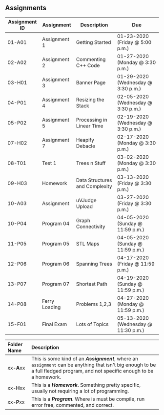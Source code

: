 ## Assignments
| Assignment ID | Assignment    | Description                    | Due                                 |
| ------------- | ------------- | ------------------------------ | ----------------------------------- |
| 01-A01        | Assignment 1  | Getting Started                | 01-23-2020 (Friday @ 5:00 p.m.)     |
| 02-A02        | Assignment 2  | Commenting C++ Code            | 01-27-2020 (Monday @ 3:30 p.m.)     |
| 03-H01        | Assignment 3  | Banner Page                    | 01-29-2020 (Wednesday @ 3:30 p.m.)  |
| 04-P01        | Assignment 4  | Resizing the Stack             | 02-05-2020 (Wednesday @ 3:30 p.m.)  |
| 05-P02        | Assignment 5  | Processing in Linear Time      | 02-19-2020 (Wednesday @ 3:30 p.m.)  |
| 07-H02        | Assignment 7  | Heapify Debacle                | 02-17-2020 (Monday @ 3:30 p.m.)     |
| 08-T01        | Test 1        | Trees n Stuff                  | 03-02-2020 (Monday @ 3:30 p.m.)     |
| 09-H03        | Homework      | Data Structures and Complexity | 03-13-2020 (Friday @ 3:30 p.m.)     |
| 10-A03        | Assignment    | uVJudge Upload                 | 03-27-2020 (Friday @ 3:30 p.m.)     |
| 10-P04        | Program 04    | Graph Connectivity             | 04-05-2020 (Sunday @ 11:59 p.m.)    |
| 11-P05        | Program 05    | STL Maps                       | 04-05-2020 (Sunday @ 11:59 p.m.)    |
| 12-P06        | Program 06    | Spanning Trees                 | 04-17-2020 (Friday @ 11:59 p.m.)    |
| 13-P07        | Program 07    | Shortest Path                  | 04-19-2020 (Sunday @ 11:59 p.m.)    |
| 14-P08        | Ferry Loading | Problems 1,2,3                 | 04-27-2020 (Monday @ 11:59 p.m.)    |
| 15-F01        | Final Exam    | Lots of Topics                 | 05-13-2020 (Wednesday @ 11:30 p.m.) |Legend

| Folder Name | Description |
|:-----------|:-------------|
|xx-**A**xx | This is some kind of an ***Assignment***, where an `assignment` can be anything that isn't big enough to be a full fledged program, and not specific enough to be a homework. |
|xx-**H**xx | This is a ***Homework***. Something pretty specific, usually not requiring a lot of programming. |
|xx-**P**xx | This is a ***Program***. Where is must be compile, run error free, commented, and correct. |
